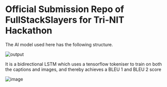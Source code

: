 # Official Submission Repo of FullStackSlayers for Tri-NIT Hackathon

The AI model used here has the following structure.

![output](https://github.com/PranavBhatP/TRI-NIT_FullStackSlayers_ML-03/assets/63770398/630acf55-f030-4ba6-a755-d22f1885f9f4)

It is a bidirectional LSTM which uses a tensorflow tokeniser to train on both the captions and images, and thereby achieves a BLEU 1 and BLEU 2 score

![image](https://github.com/PranavBhatP/TRI-NIT_FullStackSlayers_ML-03/assets/63770398/7682ccae-2796-49de-9a78-c8754f721e8e)


